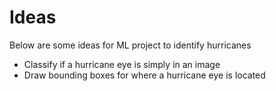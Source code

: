 # Ideas

Below are some ideas for ML project to identify hurricanes

* Classify if a hurricane eye is simply in an image
* Draw bounding boxes for where a hurricane eye is located 